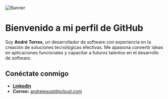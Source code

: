 ![Banner](https://imgur.com/N93ewGt)
# Bienvenido a mi perfil de GitHub

Soy **André Torres**, un desarrollador de software con experiencia en la creación de soluciones tecnológicas efectivas. Me apasiona convertir ideas en aplicaciones funcionales y capacitar a futuros talentos en el desarrollo de software.

## Conéctate conmigo

- **[LinkedIn](https://www.linkedin.com/in/andrétorres)**
- **Correo:** andrejesust@icloud.com
